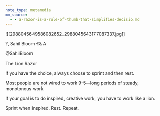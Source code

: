 ```yaml
---
note_type: metamedia
mm_source:
  - - a-razor-is-a-rule-of-thumb-that-simplifies-decisio.md
---
```


![[2988045649586082652_2988045643177087337.jpg]]

?, Sahil Bloom €&
A

@SahilBloom

The Lion Razor

If you have the choice, always choose to sprint
and then rest.

Most people are not wired to work 9-5—long
periods of steady, monotonous work.

If your goal is to do inspired, creative work, you
have to work like a lion.

Sprint when inspired. Rest. Repeat.


